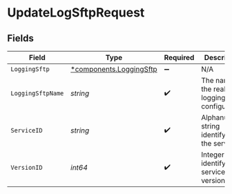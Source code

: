 # UpdateLogSftpRequest


## Fields

| Field                                                             | Type                                                              | Required                                                          | Description                                                       | Example                                                           |
| ----------------------------------------------------------------- | ----------------------------------------------------------------- | ----------------------------------------------------------------- | ----------------------------------------------------------------- | ----------------------------------------------------------------- |
| `LoggingSftp`                                                     | [*components.LoggingSftp](../../models/components/loggingsftp.md) | :heavy_minus_sign:                                                | N/A                                                               |                                                                   |
| `LoggingSftpName`                                                 | *string*                                                          | :heavy_check_mark:                                                | The name for the real-time logging configuration.                 | test-log-endpoint                                                 |
| `ServiceID`                                                       | *string*                                                          | :heavy_check_mark:                                                | Alphanumeric string identifying the service.                      | SU1Z0isxPaozGVKXdv0eY                                             |
| `VersionID`                                                       | *int64*                                                           | :heavy_check_mark:                                                | Integer identifying a service version.                            | 1                                                                 |